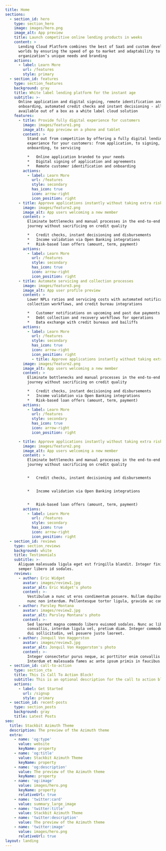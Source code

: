 ```yaml
---
title: Home
sections:
  - section_id: hero
    type: section_hero
    image: images/hero.png
    image_alt: App preview
    title: Launch competitive online lending products in weeks
    content: >
      Lending Cloud Platform combines the best of SaaS and custom development
      worlds by ensuring the speed of go to market and adaptability to your
      organization’s unique needs and branding
    actions:
      - label: Learn More
        url: /features
        style: primary
  - section_id: features
    type: section_features
    background: gray
    title: White label lending platform for the instant age
    subtitle: >-
      Online application and digital signing, remote identification and
      onboarding, automated credit checks and instant decisioning - all
      available out of a box as a white label cloud solution
    features:
      - title: Provide fully digital experience for customers
        image: images/feature1.png
        image_alt: App preview on a phone and tablet
        content: >
          Stand out from competition by offering a fully digital lending
          experience for your customers: from application, to signing, to
          onboarding, to servicing

          *   Online application branded to your needs
          *   Digital signing of application and agreements
          *   Remote customer identification and onboarding
        actions:
          - label: Learn More
            url: /features
            style: secondary
            has_icon: true
            icon: arrow-right
            icon_position: right
      - title: Approve applications instantly without taking extra risk
        image: images/feature2.png
        image_alt: App users welcoming a new member
        content: >
          Eliminate bottlenecks and manual processes in the end-to-end customer
          journey without sacrificing on credit quality

          *   Credit checks, instant decisioning and disbursements
          *   Income validation via Open Banking integrations
          *   Risk-based loan offers (amount, term, payment)
        actions:
          - label: Learn More
            url: /features
            style: secondary
            has_icon: true
            icon: arrow-right
            icon_position: right
      - title: Automate servicing and collection processes
        image: images/feature3.png
        image_alt: App user profile preview
        content: >
          Lower NPLs ratios and servicing costs with automated notifications,
          collection workflows, and credit bureau integrations

          *   Customer notifications on upcoming and past due payments
          *   Debt collection and recovery workflows for operations
          *   Data exchange with credit bureaus and bailiffs
        actions:
          - label: Learn More
            url: /features
            style: secondary
            has_icon: true
            icon: arrow-right
            icon_position: right
            - title: Approve applications instantly without taking extra risk
        image: images/feature2.png
        image_alt: App users welcoming a new member
        content: >
          Eliminate bottlenecks and manual processes in the end-to-end customer
          journey without sacrificing on credit quality

          *   Credit checks, instant decisioning and disbursements
          *   Income validation via Open Banking integrations
          *   Risk-based loan offers (amount, term, payment)
        actions:
          - label: Learn More
            url: /features
            style: secondary
            has_icon: true
            icon: arrow-right
            icon_position: right

      - title: Approve applications instantly without taking extra risk
        image: images/feature2.png
        image_alt: App users welcoming a new member
        content: >
          Eliminate bottlenecks and manual processes in the end-to-end customer
          journey without sacrificing on credit quality


          *   Credit checks, instant decisioning and disbursements


          *   Income validation via Open Banking integrations


          *   Risk-based loan offers (amount, term, payment)
        actions:
          - label: Learn More
            url: /features
            style: secondary
            has_icon: true
            icon: arrow-right
            icon_position: right
  - section_id: reviews
    type: section_reviews
    background: white
    title: Testimonials
    subtitle: >-
      Aliquam malesuada ligula eget est fringilla blandit. Integer finibus
      semper libero id sodales.
    reviews:
      - author: Eric Widget
        avatar: images/review1.jpg
        avatar_alt: Eric Widget's photo
        content: >-
          Vestibulum a nunc ut eros condimentum posuere. Nullam dapibus quis
          nunc non interdum. Pellentesque tortor ligula, gravida ac commodo eu.
      - author: Parsley Montana
        avatar: images/review2.jpg
        avatar_alt: Parsley Montana's photo
        content: >-
          Sed laoreet magna commodo libero euismod sodales. Nunc ac libero
          convallis, interdum ligula vel, pretium diam. Integer commodo sem at
          dui sollicitudin, vel posuere justo laoreet.
      - author: Jonquil Von Haggerston
        avatar: images/review3.jpg
        avatar_alt: Jonquil Von Haggerston's photo
        content: >-
          Integer consectetur purus neque, ac porttitor enim convallis vitae.
          Interdum et malesuada fames ac ante ipsum primis in faucibus.
  - section_id: call-to-action
    type: section_cta
    title: This Is Call To Action Block!
    subtitle: This is an optional description for the call to action block.
    actions:
      - label: Get Started
        url: /signup
        style: primary
  - section_id: recent-posts
    type: section_posts
    background: gray
    title: Latest Posts
seo:
  title: Stackbit Azimuth Theme
  description: The preview of the Azimuth theme
  extra:
    - name: 'og:type'
      value: website
      keyName: property
    - name: 'og:title'
      value: Stackbit Azimuth Theme
      keyName: property
    - name: 'og:description'
      value: The preview of the Azimuth theme
      keyName: property
    - name: 'og:image'
      value: images/hero.png
      keyName: property
      relativeUrl: true
    - name: 'twitter:card'
      value: summary_large_image
    - name: 'twitter:title'
      value: Stackbit Azimuth Theme
    - name: 'twitter:description'
      value: The preview of the Azimuth theme
    - name: 'twitter:image'
      value: images/hero.png
      relativeUrl: true
layout: landing
---
```

